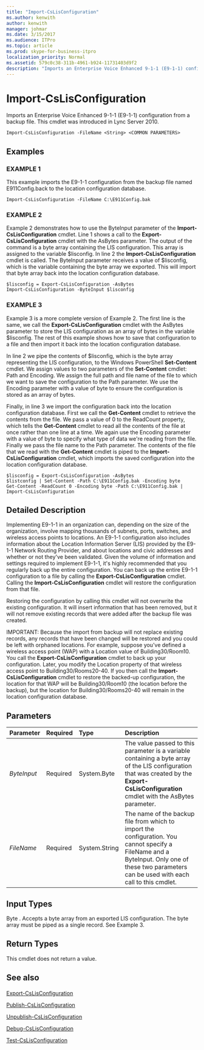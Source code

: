 ```yaml
---
title: "Import-CsLisConfiguration"
ms.author: kenwith
author: kenwith
manager: johmar
ms.date: 3/15/2017
ms.audience: ITPro
ms.topic: article
ms.prod: skype-for-business-itpro
localization_priority: Normal
ms.assetid: 579c0c38-311b-4961-b924-11731403d9f2
description: "Imports an Enterprise Voice Enhanced 9-1-1 (E9-1-1) configuration from a backup file. This cmdlet was introduced in Lync Server 2010."
---
```


# Import-CsLisConfiguration
 
Imports an Enterprise Voice Enhanced 9-1-1 (E9-1-1) configuration from a backup file. This cmdlet was introduced in Lync Server 2010.
  
```
Import-CsLisConfiguration -FileName <String> <COMMON PARAMETERS>

```

## Examples

### EXAMPLE 1

This example imports the E9-1-1 configuration from the backup file named E911Config.back to the location configuration database.
  
```
Import-CsLisConfiguration -FileName C:\E911Config.bak
```

### EXAMPLE 2

Example 2 demonstrates how to use the ByteInput parameter of the **Import-CsLisConfiguration** cmdlet. Line 1 shows a call to the **Export-CsLisConfiguration** cmdlet with the AsBytes parameter. The output of the command is a byte array containing the LIS configuration. This array is assigned to the variable $lisconfig. In line 2 the **Import-CsLisConfiguration** cmdlet is called. The ByteInput parameter receives a value of $lisconfig, which is the variable containing the byte array we exported. This will import that byte array back into the location configuration database.
  
```
$lisconfig = Export-CsLisConfiguration -AsBytes 
Import-CsLisConfiguration -ByteInput $lisconfig
```

### EXAMPLE 3

Example 3 is a more complete version of Example 2. The first line is the same, we call the **Export-CsLisConfiguration** cmdlet with the AsBytes parameter to store the LIS configuration as an array of bytes in the variable $lisconfig. The rest of this example shows how to save that configuration to a file and then import it back into the location configuration database.
  
In line 2 we pipe the contents of $lisconfig, which is the byte array representing the LIS configuration, to the Windows PowerShell **Set-Content** cmdlet. We assign values to two parameters of the **Set-Content** cmdlet: Path and Encoding. We assign the full path and file name of the file to which we want to save the configuration to the Path parameter. We use the Encoding parameter with a value of byte to ensure the configuration is stored as an array of bytes.
  
Finally, in line 3 we import the configuration back into the location configuration database. First we call the **Get-Content** cmdlet to retrieve the contents from the file. We pass a value of 0 to the ReadCount property, which tells the **Get-Content** cmdlet to read all the contents of the file at once rather than one line at a time. We again use the Encoding parameter with a value of byte to specify what type of data we're reading from the file. Finally we pass the file name to the Path parameter. The contents of the file that we read with the **Get-Content** cmdlet is piped to the **Import-CsLisConfiguration** cmdlet, which imports the saved configuration into the location configuration database.
  
```
$lisconfig = Export-CsLisConfiguration -AsBytes
$listconfig | Set-Content -Path C:\E911Config.bak -Encoding byte
Get-Content -ReadCount 0 -Encoding byte -Path C:\E911Config.bak | Import-CsLisConfiguration
```

## Detailed Description

Implementing E9-1-1 in an organization can, depending on the size of the organization, involve mapping thousands of subnets, ports, switches, and wireless access points to locations. An E9-1-1 configuration also includes information about the Location Information Server (LIS) provided by the E9-1-1 Network Routing Provider, and about locations and civic addresses and whether or not they've been validated. Given the volume of information and settings required to implement E9-1-1, it's highly recommended that you regularly back up the entire configuration. You can back up the entire E9-1-1 configuration to a file by calling the **Export-CsLisConfiguration** cmdlet. Calling the **Import-CsLisConfiguration** cmdlet will restore the configuration from that file.
  
Restoring the configuration by calling this cmdlet will not overwrite the existing configuration. It will insert information that has been removed, but it will not remove existing records that were added after the backup file was created.
  
IMPORTANT: Because the import from backup will not replace existing records, any records that have been changed will be restored and you could be left with orphaned locations. For example, suppose you've defined a wireless access point (WAP) with a Location value of Building30/Room10. You call the **Export-CsLisConfiguration** cmdlet to back up your configuration. Later, you modify the Location property of that wireless access point to Building30/Rooms20-40. If you then call the **Import-CsLisConfiguration** cmdlet to restore the backed-up configuration, the location for that WAP will be Building30/Room10 (the location before the backup), but the location for Building30/Rooms20-40 will remain in the location configuration database.
  
## Parameters

|**Parameter**|**Required**|**Type**|**Description**|
|:-----|:-----|:-----|:-----|
| _ByteInput_ <br/> |Required  <br/> |System.Byte   <br/> |The value passed to this parameter is a variable containing a byte array of the LIS configuration that was created by the **Export-CsLisConfiguration** cmdlet with the AsBytes parameter. <br/> |
| _FileName_ <br/> |Required  <br/> |System.String  <br/> |The name of the backup file from which to import the configuration. You cannot specify a FileName and a ByteInput. Only one of these two parameters can be used with each call to this cmdlet.  <br/> |
   
## Input Types

Byte . Accepts a byte array from an exported LIS configuration. The byte array must be piped as a single record. See Example 3.
  
## Return Types

This cmdlet does not return a value.
  
## See also

#### 

[Export-CsLisConfiguration](export-cslisconfiguration.md)
  
[Publish-CsLisConfiguration](publish-cslisconfiguration.md)
  
[Unpublish-CsLisConfiguration](unpublish-cslisconfiguration.md)
  
[Debug-CsLisConfiguration](debug-cslisconfiguration.md)
  
[Test-CsLisConfiguration](test-cslisconfiguration.md)

